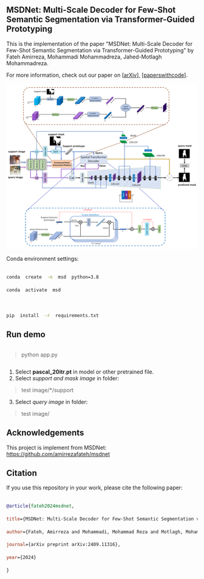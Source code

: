 
## MSDNet: Multi-Scale Decoder for Few-Shot Semantic Segmentation via Transformer-Guided Prototyping

This is the implementation of the paper "MSDNet: Multi-Scale Decoder for Few-Shot Semantic Segmentation via Transformer-Guided Prototyping" by Fateh Amirreza, Mohammadi Mohammadreza, Jahed-Motlagh Mohammadreza.

  

For more information, check out our paper on [[arXiv](https://arxiv.org/abs/2409.11316)], [[paperswithcode](https://paperswithcode.com/paper/msdnet-multi-scale-decoder-for-few-shot)].

  

<p  align="middle">

<img  src="data/assets/overview_git.png">

</p>

  
  
  

Conda environment settings:

```bash

conda  create  -n  msd  python=3.8

conda  activate  msd

  

pip  install  -r  requirements.txt

```

  

## Run demo

  

> ```bash

>  python app.py

> ```

  

 1. Select **pascal_20itr.pt** in model or other pretrained file.
 2. Select *support and mask image* in folder: 

> test image/*/support

 3. Select *query image* in folder: 

> test image/

  

## Acknowledgements

This project is implement from MSDNet: https://github.com/amirrezafateh/msdnet

## Citation

If you use this repository in your work, please cite the following paper:

```bibtex

@article{fateh2024msdnet,

title={MSDNet: Multi-Scale Decoder for Few-Shot Semantic Segmentation via Transformer-Guided Prototyping},

author={Fateh, Amirreza and Mohammadi, Mohammad Reza and Motlagh, Mohammad Reza Jahed},

journal={arXiv preprint arXiv:2409.11316},

year={2024}

}
